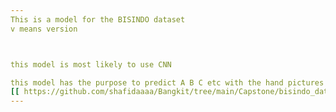 ```yaml
---
This is a model for the BISINDO dataset
v means version



this model is most likely to use CNN 

this model has the purpose to predict A B C etc with the hand pictures that are in the dataset 
[[ https://github.com/shafidaaaa/Bangkit/tree/main/Capstone/bisindo_data ]]
---
```

